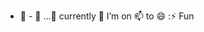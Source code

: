 - 👋 - 👀 ...🌱 currently 💞️ I’m on 📫 to 😄 :⚡ Fun

<!---
IndiaNovemberLima/IndiaNovemberLima is a ✨ special ✨ repository because its `README.md` (this file) appears on your GitHub profile.
You can click the Preview link to take a look at your changes.
--->
